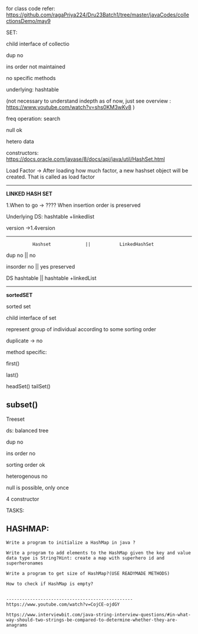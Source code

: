 for class code refer:     https://github.com/ragaPriya224/Dru23Batch1/tree/master/javaCodes/collectionsDemo/may9

SET:

child interface of collectio 

dup no

ins order not maintained

no specific methods

underlying: hashtable

(not necessary to understand indepth as of now, just see overview : https://www.youtube.com/watch?v=shs0KM3wKv8  )

freq operation: search

null ok

hetero data

constructors: https://docs.oracle.com/javase/8/docs/api/java/util/HashSet.html

Load Factor -> After loading how much factor, a new hashset object will be created. That is called as load factor

---------------------------------------------------
**LINKED HASH SET**

1.When to go -> ????    When insertion order is preserved

Underlying DS: hashtable +linkedlist

version ->1.4version 

----------------------

	          Hashset		      ||           LinkedHashSet
            
  dup                  no 		    	||             no 
 
  insorder            no            ||             yes preserved 
  
  DS                hashtable       ||         hashtable +linkedList

---------------------------------------------------------


**sortedSET**


sorted set

child interface of set

represent group of individual according to some sorting order 

duplicate -> no

method specific:

first()

last()

headSet()
tailSet()

subset()
------------


Treeset

ds: balanced tree

dup no

ins order no

sorting order ok

heterogenous no 

null is possible, only once 

4 constructor


TASKS:


HASHMAP:
--------
    Write a program to initialize a HashMap in java ?
    
    Write a program to add elements to the HashMap given the key and value data type is String?Hint: create a map with superhero id and superheronames
    
    Write a program to get size of HashMap?(USE READYMADE METHODS)
    
    How to check if HashMap is empty?

    
    ------------------------------------------------
    https://www.youtube.com/watch?v=CojCE-ojdGY
    
    https://www.interviewbit.com/java-string-interview-questions/#in-what-way-should-two-strings-be-compared-to-determine-whether-they-are-anagrams
    
    
